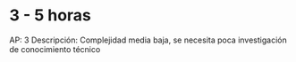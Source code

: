 # 3 - 5 horas

AP: 3
Descripción: Complejidad media baja, se necesita poca investigación de conocimiento técnico